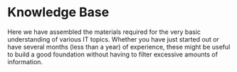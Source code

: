 # Knowledge Base

Here we have assembled the materials required for the very basic understanding of various IT topics. Whether you have just started out or have several months (less than a year) of experience, these might be useful to build a good foundation without having to filter excessive amounts of information.